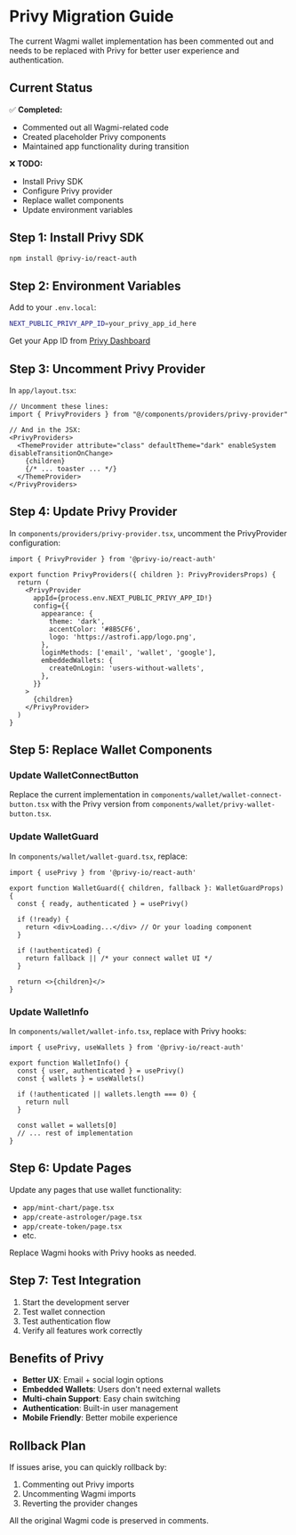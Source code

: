 # Privy Migration Guide

The current Wagmi wallet implementation has been commented out and needs to be replaced with Privy for better user experience and authentication.

## Current Status

✅ **Completed:**
- Commented out all Wagmi-related code
- Created placeholder Privy components
- Maintained app functionality during transition

❌ **TODO:**
- Install Privy SDK
- Configure Privy provider
- Replace wallet components
- Update environment variables

## Step 1: Install Privy SDK

```bash
npm install @privy-io/react-auth
```

## Step 2: Environment Variables

Add to your `.env.local`:

```bash
NEXT_PUBLIC_PRIVY_APP_ID=your_privy_app_id_here
```

Get your App ID from [Privy Dashboard](https://dashboard.privy.io/)

## Step 3: Uncomment Privy Provider

In `app/layout.tsx`:

```tsx
// Uncomment these lines:
import { PrivyProviders } from "@/components/providers/privy-provider"

// And in the JSX:
<PrivyProviders>
  <ThemeProvider attribute="class" defaultTheme="dark" enableSystem disableTransitionOnChange>
    {children}
    {/* ... toaster ... */}
  </ThemeProvider>
</PrivyProviders>
```

## Step 4: Update Privy Provider

In `components/providers/privy-provider.tsx`, uncomment the PrivyProvider configuration:

```tsx
import { PrivyProvider } from '@privy-io/react-auth'

export function PrivyProviders({ children }: PrivyProvidersProps) {
  return (
    <PrivyProvider
      appId={process.env.NEXT_PUBLIC_PRIVY_APP_ID!}
      config={{
        appearance: {
          theme: 'dark',
          accentColor: '#8B5CF6',
          logo: 'https://astrofi.app/logo.png',
        },
        loginMethods: ['email', 'wallet', 'google'],
        embeddedWallets: {
          createOnLogin: 'users-without-wallets',
        },
      }}
    >
      {children}
    </PrivyProvider>
  )
}
```

## Step 5: Replace Wallet Components

### Update WalletConnectButton

Replace the current implementation in `components/wallet/wallet-connect-button.tsx` with the Privy version from `components/wallet/privy-wallet-button.tsx`.

### Update WalletGuard

In `components/wallet/wallet-guard.tsx`, replace:

```tsx
import { usePrivy } from '@privy-io/react-auth'

export function WalletGuard({ children, fallback }: WalletGuardProps) {
  const { ready, authenticated } = usePrivy()

  if (!ready) {
    return <div>Loading...</div> // Or your loading component
  }

  if (!authenticated) {
    return fallback || /* your connect wallet UI */
  }

  return <>{children}</>
}
```

### Update WalletInfo

In `components/wallet/wallet-info.tsx`, replace with Privy hooks:

```tsx
import { usePrivy, useWallets } from '@privy-io/react-auth'

export function WalletInfo() {
  const { user, authenticated } = usePrivy()
  const { wallets } = useWallets()

  if (!authenticated || wallets.length === 0) {
    return null
  }

  const wallet = wallets[0]
  // ... rest of implementation
}
```

## Step 6: Update Pages

Update any pages that use wallet functionality:

- `app/mint-chart/page.tsx`
- `app/create-astrologer/page.tsx`
- `app/create-token/page.tsx`
- etc.

Replace Wagmi hooks with Privy hooks as needed.

## Step 7: Test Integration

1. Start the development server
2. Test wallet connection
3. Test authentication flow
4. Verify all features work correctly

## Benefits of Privy

- **Better UX**: Email + social login options
- **Embedded Wallets**: Users don't need external wallets
- **Multi-chain Support**: Easy chain switching
- **Authentication**: Built-in user management
- **Mobile Friendly**: Better mobile experience

## Rollback Plan

If issues arise, you can quickly rollback by:

1. Commenting out Privy imports
2. Uncommenting Wagmi imports
3. Reverting the provider changes

All the original Wagmi code is preserved in comments. 
